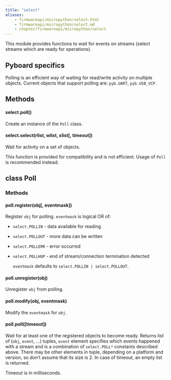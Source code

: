 ```yaml
---
title: "select"
aliases:
    - firmwareapi/micropython/select.html
    - firmwareapi/micropython/select.md
    - chapter/firmwareapi/micropython/select
---
```


This module provides functions to wait for events on streams (select streams which are ready for operations).

## Pyboard specifics

Polling is an efficient way of waiting for read/write activity on multiple objects. Current objects that support polling are: `pyb.UART`, `pyb.USB_VCP`.

## Methods

#### select.poll()

Create an instance of the `Poll` class.

#### select.select(rlist, wlist, xlist\[, timeout\])

Wait for activity on a set of objects.

This function is provided for compatibility and is not efficient. Usage of `Poll` is recommended instead.

## class Poll

### Methods

#### poll.register(obj\[, eventmask\])

Register `obj` for polling. `eventmask` is logical OR of:

* `select.POLLIN` - data available for reading
* `select.POLLOUT` - more data can be written
* `select.POLLERR` - error occurred
* `select.POLLHUP` - end of stream/connection termination detected

  `eventmask` defaults to `select.POLLIN | select.POLLOUT`.

#### poll.unregister(obj)

Unregister `obj` from polling.

#### poll.modify(obj, eventmask)

Modify the `eventmask` for `obj`.

#### poll.poll(\[timeout\])

Wait for at least one of the registered objects to become ready. Returns list of (`obj`, `event`, ...) tuples, `event` element specifies which events happened with a stream and is a combination of `select.POLL*` constants described above. There may be other elements in tuple, depending on a platform and version, so don’t assume that its size is 2. In case of timeout, an empty list is returned.

Timeout is in milliseconds.

